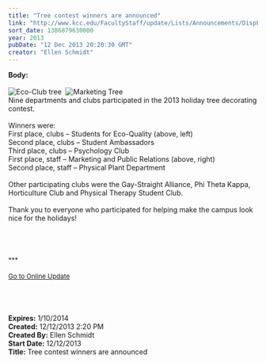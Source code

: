 ```yaml
---
title: "Tree contest winners are announced"
link: "http://www.kcc.edu/FacultyStaff/update/Lists/Announcements/DispForm.aspx?ID=1368"
sort_date: 1386879630000
year: 2013
pubDate: "12 Dec 2013 20:20:30 GMT"
creator: "Ellen Schmidt"
---
```


<div><b>Body:</b> <div class="ExternalClassE970D9EF867A48C9B62821058AC5CF06">
<div> </div>
<div><img alt="Eco-Club tree" src="/FacultyStaff/update/PublishingImages/treeecoclubDSC_0062.jpg" />  <img alt="Marketing Tree" src="/FacultyStaff/update/PublishingImages/treemarketingDSC_0066.jpg" /></div>
<div>Nine departments and clubs participated in the 2013 holiday tree decorating contest.</div>
<div> </div>
<div>Winners were:</div>
<div>First place, clubs – Students for Eco-Quality (above, left)</div>
<div>Second place, clubs – Student Ambassadors</div>
<div>Third place, clubs – Psychology Club</div>
<div>First place, staff – Marketing and Public Relations (above, right)</div>
<div>Second place, staff – Physical Plant Department</div>
<div> </div>
<div>Other participating clubs were the Gay-Straight Alliance, Phi Theta Kappa, Horticulture Club and Physical Therapy Student Club.</div>
<div> </div>
<div>Thank you to everyone who participated for helping make the campus look nice for the holidays!</div>
<div> </div>
<div> </div>
<div> </div>
<div> </div>
<div>
<div></div>
<div></div>
<div>
<div></div>
<div><font size="2"></font></div>
<div><font size="2">***</font></div>
<div><font size="2"></font> </div>
<div><font size="2"></font></div>
<div><font size="2"></font></div>
<div><font size="2"><a href="/FacultyStaff/update/Pages/dailyupdate.aspx">Go to Online Update</a></font></div>
<div><font size="2"></font></div><br /></div></div>
<div> </div>
<div> </div>
<div> </div></div></div>
<div><b>Expires:</b> 1/10/2014</div>
<div><b>Created:</b> 12/12/2013 2:20 PM</div>
<div><b>Created By:</b> Ellen Schmidt</div>
<div><b>Start Date:</b> 12/12/2013</div>
<div><b>Title:</b> Tree contest winners are announced</div>
